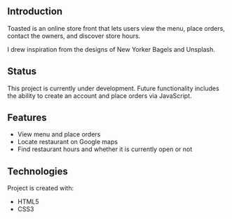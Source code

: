 ## Introduction

Toasted is an online store front that lets users view the menu, place orders,
contact the owners, and discover store hours.

I drew inspiration from the designs of New Yorker Bagels and Unsplash.

## Status

This project is currently under development. Future functionality includes the ability
to create an account and place orders via JavaScript.

## Features

- View menu and place orders
- Locate restaurant on Google maps
- Find restaurant hours and whether it is currently open or not

## Technologies

Project is created with:

- HTML5
- CSS3
